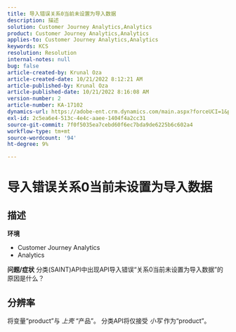 ```yaml
---
title: 导入错误关系0当前未设置为导入数据
description: 描述
solution: Customer Journey Analytics,Analytics
product: Customer Journey Analytics,Analytics
applies-to: Customer Journey Analytics,Analytics
keywords: KCS
resolution: Resolution
internal-notes: null
bug: false
article-created-by: Krunal Oza
article-created-date: 10/21/2022 8:12:21 AM
article-published-by: Krunal Oza
article-published-date: 10/21/2022 8:16:08 AM
version-number: 2
article-number: KA-17102
dynamics-url: https://adobe-ent.crm.dynamics.com/main.aspx?forceUCI=1&pagetype=entityrecord&etn=knowledgearticle&id=18dd4612-1851-ed11-bba2-0022480867fb
exl-id: 2c5ea6e4-513c-4e4c-aaee-1404f4a2cc31
source-git-commit: 7f0f5035ea7cebd60f6ec7bda9de6225b6c602a4
workflow-type: tm+mt
source-wordcount: '94'
ht-degree: 9%

---
```


# 导入错误关系0当前未设置为导入数据

## 描述

<b>环境</b>
- Customer Journey Analytics
- Analytics



<b>问题/症状</b>
分类(SAINT)API中出现API导入错误“关系0当前未设置为导入数据”的原因是什么？


## 分辨率


将变量“product”与 *上壳* “产品”。 分类API将仅接受 *小写* 作为“product”。
